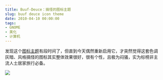 ```yaml
---
title: Buuf-Deuce：搞怪的图标主题
slug: buuf deuce icon theme
date: 2010-04-10 00:00:00
tags:
- GNOME
- 美化
- 计算机
---
```

发现这个<a href="http://djany.deviantart.com/art/Gnome-Buuf-Deuce-1-1-R8-73339997">图标主题</a>有段时间了，但直到今天偶然重新启用它，才突然觉得这套色调灰暗、风格搞怪的图标其实整体效果很好，很有个性，且极为闷骚，实为标榜非主流人士居家旅行必备。

<a href="http://picasaweb.google.com/lh/photo/dGjc_mAUv2rQOLRDLlUZKw?feat=embedwebsite"><img src="http://lh5.ggpht.com/_ceUJ_lBTHzc/S8CQfF_kpbI/AAAAAAAABZ8/UV3W7nTx3vA/s800/Gnome_Buuf_Deuce_1_1_R8_by_djany.jpg" /></a>

